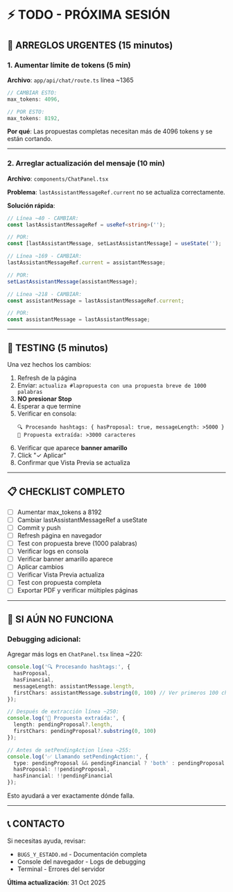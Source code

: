 # ⚡ TODO - PRÓXIMA SESIÓN

## 🔴 ARREGLOS URGENTES (15 minutos)

### 1. Aumentar límite de tokens (5 min)
**Archivo**: `app/api/chat/route.ts` línea ~1365

```typescript
// CAMBIAR ESTO:
max_tokens: 4096,

// POR ESTO:
max_tokens: 8192,
```

**Por qué**: Las propuestas completas necesitan más de 4096 tokens y se están cortando.

---

### 2. Arreglar actualización del mensaje (10 min)
**Archivo**: `components/ChatPanel.tsx`

**Problema**: `lastAssistantMessageRef.current` no se actualiza correctamente.

**Solución rápida**:
```typescript
// Línea ~40 - CAMBIAR:
const lastAssistantMessageRef = useRef<string>('');

// POR:
const [lastAssistantMessage, setLastAssistantMessage] = useState('');

// Línea ~169 - CAMBIAR:
lastAssistantMessageRef.current = assistantMessage;

// POR:
setLastAssistantMessage(assistantMessage);

// Línea ~218 - CAMBIAR:
const assistantMessage = lastAssistantMessageRef.current;

// POR:
const assistantMessage = lastAssistantMessage;
```

---

## 🧪 TESTING (5 minutos)

Una vez hechos los cambios:

1. Refresh de la página
2. Enviar: `actualiza #lapropuesta con una propuesta breve de 1000 palabras`
3. **NO presionar Stop**
4. Esperar a que termine
5. Verificar en consola:
   ```
   🔍 Procesando hashtags: { hasProposal: true, messageLength: >5000 }
   📄 Propuesta extraída: >3000 caracteres
   ```
6. Verificar que aparece **banner amarillo**
7. Click "✓ Aplicar"
8. Confirmar que Vista Previa se actualiza

---

## 📋 CHECKLIST COMPLETO

- [ ] Aumentar max_tokens a 8192
- [ ] Cambiar lastAssistantMessageRef a useState
- [ ] Commit y push
- [ ] Refresh página en navegador
- [ ] Test con propuesta breve (1000 palabras)
- [ ] Verificar logs en consola
- [ ] Verificar banner amarillo aparece
- [ ] Aplicar cambios
- [ ] Verificar Vista Previa actualiza
- [ ] Test con propuesta completa
- [ ] Exportar PDF y verificar múltiples páginas

---

## 🐛 SI AÚN NO FUNCIONA

### Debugging adicional:

Agregar más logs en `ChatPanel.tsx` línea ~220:

```typescript
console.log('🔍 Procesando hashtags:', {
  hasProposal,
  hasFinancial,
  messageLength: assistantMessage.length,
  firstChars: assistantMessage.substring(0, 100) // Ver primeros 100 chars
});

// Después de extracción línea ~250:
console.log('📄 Propuesta extraída:', {
  length: pendingProposal?.length,
  firstChars: pendingProposal?.substring(0, 100)
});

// Antes de setPendingAction línea ~255:
console.log('✅ Llamando setPendingAction:', {
  type: pendingProposal && pendingFinancial ? 'both' : pendingProposal ? 'proposal' : 'financial',
  hasProposal: !!pendingProposal,
  hasFinancial: !!pendingFinancial
});
```

Esto ayudará a ver exactamente dónde falla.

---

## 📞 CONTACTO

Si necesitas ayuda, revisar:
- `BUGS_Y_ESTADO.md` - Documentación completa
- Console del navegador - Logs de debugging
- Terminal - Errores del servidor

**Última actualización**: 31 Oct 2025
